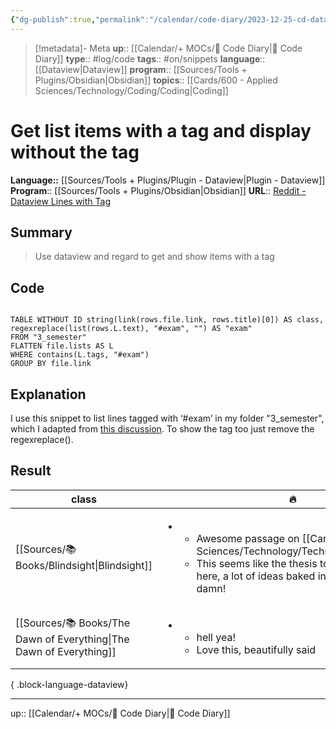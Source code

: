 ```yaml
---
{"dg-publish":true,"permalink":"/calendar/code-diary/2023-12-25-cd-dataview-get-list-items-with-a-tag-and-display-without-the-tag/","title":"Get list items with a tag and display without the tag"}
---
```


> [!metadata]- Meta
> **up**:: [[Calendar/+ MOCs/🧪 Code Diary\|🧪 Code Diary]]
> **type**:: #log/code 
> **tags**:: #on/snippets 
> **language**:: [[Dataview\|Dataview]]
> **program**:: [[Sources/Tools + Plugins/Obsidian\|Obsidian]]
> **topics**:: [[Cards/600 - Applied Sciences/Technology/Coding/Coding\|Coding]]


# Get list items with a tag and display without the tag
**Language::**  [[Sources/Tools + Plugins/Plugin - Dataview\|Plugin - Dataview]]
**Program**:: [[Sources/Tools + Plugins/Obsidian\|Obsidian]]
**URL**:: [Reddit - Dataview Lines with Tag](https://www.reddit.com/r/ObsidianMD/comments/17s0oiu/dataview_list_of_lines_with_tag/)

## Summary
> Use dataview and regard to get and show items with a tag

## Code

```Dataview

TABLE WITHOUT ID string(link(rows.file.link, rows.title)[0]) AS class, regexreplace(list(rows.L.text), "#exam", "") AS "exam"
FROM "3_semester"
FLATTEN file.lists AS L
WHERE contains(L.tags, "#exam")
GROUP BY file.link
```

## Explanation
I use this snippet to list lines tagged with ‘#exam’ in my folder "3_semester", which I adapted from [this discussion](https://github.com/blacksmithgu/obsidian-dataview/discussions/1329). To show the tag too just remove the regexreplace().

## Result

| class                                                                  | 🔥                                                                                                                                                                                |
| ---------------------------------------------------------------------- | --------------------------------------------------------------------------------------------------------------------------------------------------------------------------------- |
| [[Sources/📚 Books/Blindsight\|Blindsight]]                         | <ul><li><ul><li>Awesome passage on [[Cards/600 - Applied Sciences/Technology/Technology\|Technology]] </li><li>This seems like the thesis to the entire book here, a lot of ideas baked into this passage, damn! </li></ul></li></ul> |
| [[Sources/📚 Books/The Dawn of Everything\|The Dawn of Everything]] | <ul><li><ul><li> hell yea!</li><li> Love this, beautifully said</li></ul></li></ul>                                                                                               |

{ .block-language-dataview}

---
up:: [[Calendar/+ MOCs/🧪 Code Diary\|🧪 Code Diary]]
